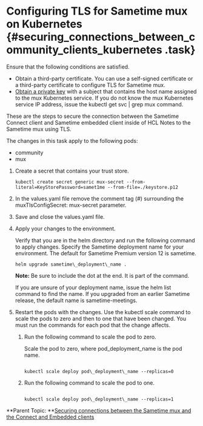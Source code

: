 # Configuring TLS for Sametime mux on Kubernetes {#securing_connections_between_community_clients_kubernetes .task}

Ensure that the following conditions are satisfied.

-   Obtain a third-party certificate. You can use a self-signed certificate or a third-party certificate to configure TLS for Sametime mux.
-   [Obtain a private key](t_keystore_mux.md) with a subject that contains the host name assigned to the mux Kubernetes service. If you do not know the mux Kubernetes service IP address, issue the kubectl get svc \| grep mux command.

These are the steps to secure the connection between the Sametime Connect client and Sametime embedded client inside of HCL Notes to the Sametime mux using TLS.

The changes in this task apply to the following pods:

-   community
-   mux

1.  Create a secret that contains your trust store.

    ``` {#codeblock_dns_snk_y5b}
    kubectl create secret generic mux-secret --from-literal=KeyStorePassword=samet1me --from-file=./keystore.p12
    ```

2.  In the values.yaml file remove the comment tag \(\#\) surrounding the muxTlsConfigSecret: mux-secret parameter.

3.  Save and close the values.yaml file.

4.  Apply your changes to the environment.

    Verify that you are in the helm directory and run the following command to apply changes. Specify the Sametime deployment name for your environment. The default for Sametime Premium version 12 is sametime.

    ``` {#codeblock_iyn_51d_d5b}
    helm upgrade sametime\_deployment\_name .
    ```

    **Note:** Be sure to include the dot at the end. It is part of the command.

    If you are unsure of your deployment name, issue the helm list command to find the name. If you upgraded from an earlier Sametime release, the default name is sametime-meetings.

5.  Restart the pods with the changes. Use the kubectl scale command to scale the pods to zero and then to one that have been changed. You must run the commands for each pod that the change affects.

    1.  Run the following command to scale the pod to zero.

        Scale the pod to zero, where pod\_deployment\_name is the pod name.

        ``` {#codeblock_cwz_mwc_d5b}
        
        kubectl scale deploy pod\_deployment\_name --replicas=0
        
        ```

    2.  Run the following command to scale the pod to one.

        ``` {#codeblock_i2c_4wc_d5b}
        
        kubectl scale deploy pod\_deployment\_name --replicas=1
        ```


**Parent Topic: **[Securing connections between the Sametime mux and the Connect and Embedded clients](securing_connections_between_community_clients.md)

